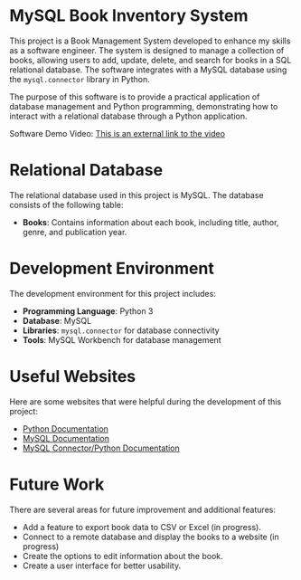 # MySQL Book Inventory System

This project is a Book Management System developed to enhance my skills as a software engineer. The system is designed to manage a collection of books, allowing users to add, update, delete, and search for books in a SQL relational database. The software integrates with a MySQL database using the `mysql.connector` library in Python.

The purpose of this software is to provide a practical application of database management and Python programming, demonstrating how to interact with a relational database through a Python application.

Software Demo Video: [This is an external link to the video](https://www.youtube.com/)

# Relational Database

The relational database used in this project is MySQL. The database consists of the following table:

- **Books**: Contains information about each book, including title, author, genre, and publication year.

# Development Environment

The development environment for this project includes:

- **Programming Language**: Python 3
- **Database**: MySQL
- **Libraries**: `mysql.connector` for database connectivity
- **Tools**: MySQL Workbench for database management

# Useful Websites

Here are some websites that were helpful during the development of this project:

- [Python Documentation](https://docs.python.org/3/)
- [MySQL Documentation](https://dev.mysql.com/doc/)
- [MySQL Connector/Python Documentation](https://www.w3schools.com/python/python_mysql_getstarted.asp)

# Future Work

There are several areas for future improvement and additional features:

- Add a feature to export book data to CSV or Excel (in progress).
- Connect to a remote database and display the books to a website (in progress)
- Create the options to edit information about the book.
- Create a user interface for better usability.